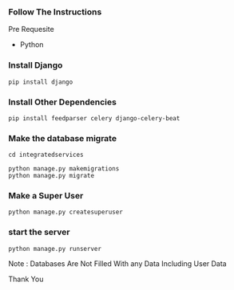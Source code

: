 ### Follow The Instructions

Pre Requesite 
 - Python

### Install Django

```
pip install django
 ```
### Install Other Dependencies

```
pip install feedparser celery django-celery-beat
```
### Make the database migrate
``` 
cd integratedservices
```
```
python manage.py makemigrations
python manage.py migrate
```

### Make a Super User
 ```
python manage.py createsuperuser
```

### start the server

```
python manage.py runserver
```

Note :
Databases Are Not Filled With any Data Including User Data

Thank You
